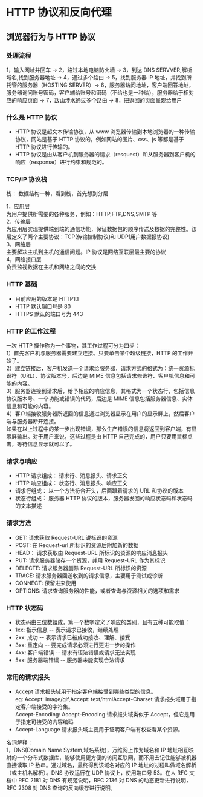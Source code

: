 # HTTP 协议和反向代理

## 浏览器行为与 HTTP 协议

### 处理流程

1，输入网址并回车 ->
2，路过本地电脑防火墙 ->
3，到达 DNS SERVVER,解析域名,找到服务器地址 ->
4，通过多个路由 ->
5，找到服务器 IP 地址，并找到所托管的服务器（HOSTING SERVER）->
6，服务器访问地址，客户端回答地址，服务器询问账号密码，客户端给账号和密码（不给也是一种给），服务器给于相对应的响应页面 ->
7，跋山涉水通过多个路由 ->
8，把返回的页面呈现给用户

### 什么是 HTTP 协议

- HTTP 协议是超文本传输协议，从 www 浏览器传输到本地浏览器的一种传输协议，网站是基于 HTTP 协议的，例如网站的图片、css、js 等都是基于 HTTP 协议进行传输的。
- HTTP 协议是由从客户机到服务器的请求（resquest）和从服务器到客户机的响应（response）进行约束和规范的。

### TCP/IP 协议栈

栈： 数据结构一种，看到栈，首先想到分层

1，应用层  
 为用户提供所需要的各种服务，例如：HTTP,FTP,DNS,SMTP 等  
2，传输层  
为应用层实现提供端到端的通信功能，保证数据包的顺序传送及数据的完整性。该层定义了两个主要协议：TCP(传输控制协议)和 UDP(用户数据报协议)  
3，网络层  
主要解决主机到主机的通信问题。IP 协议是网络互联层最主要的协议  
4，网络接口层  
负责监视数据在主机和网络之间的交换

### HTTP 基础

- 目前应用的版本是 HTTP1.1
- HTTP 默认端口号是 80
- HTTPS 默认的端口号为 443

### HTTP 的工作过程

一次 HTTP 操作称为一个事物，其工作过程可分为四步：  
1）首先客户机与服务器需要建立连接。只要单击某个超级链接，HTTP 的工作开始了。  
2）建立链接后，客户机发送一个请求给服务器，请求方式的格式为：统一资源标识符（URL）、协议版本号，后边是 MIME 信息包括请求修饰符、客户机信息和可能的内容。  
3）服务器连接到请求后，给予相应的响应信息，其格式为一个状态行，包括信息协议版本号、一个功能或错误的代码，后边是 MIME 信息包括服务器信息、实体信息和可能的内容。  
4）客户端接收服务器所返回的信息通过浏览器显示在用户的显示屏上，然后客户端与服务器断开连接。  
如果在以上过程中的某一步出现错误，那么生产错误的信息将返回到客户端，有显示屏输出。对于用户来说，这些过程是由 HTTP 自己完成的，用户只要用鼠标点击，等待信息显示就可以了。

### 请求与响应

- HTTP 请求组成： 请求行、消息报头、请求正文
- HTTP 响应组成： 状态行、消息报头、响应正文
- 请求行组成： 以一个方法符合开头，后面跟着请求的 URL 和协议的版本
- 状态行组成： 服务器 HTTP 协议的版本，服务器发回的响应状态码和状态码的文本描述

### 请求方法

- GET: 请求获取 Request-URL 说标识的资源
- POST: 在 Request-url 所标识的资源后附加新的数据
- HEAD： 请求获取由 Request-URL 所标识的资源的响应消息报头
- PUT: 请求服务器储存一个资源，并用 Request-URL 作为其标识
- DELECTE: 请求服务器删除 Request-URL 所标识的资源
- TRACE: 请求服务器回送收到的请求信息，主要用于测试或诊断
- CONNECT: 保留进来使用
- OPTIONS: 请求查询服务器的性能，或者查询与资源相关的选项和需求

### HTTP 状态码

- 状态码由三位数组成，第一个数字定义了响应的类别，且有五种可能取值：
- 1xx: 指示信息 -- 表示请求已接收，继续处理
- 2xx: 成功 -- 表示请求已被成功接收、理解、接受
- 3xx: 重定向 -- 要完成请求必须进行更进一步的操作
- 4xx: 客户端错误 -- 请求有语法错误或请求无法实现
- 5xx: 服务器端错误 -- 服务器未能实现合法请求

### 常用的请求报头

- Accept 请求报头域用于指定客户端接受到哪些类型的信息。  
  eg: Accept: image/gif,Accept: text/htmlAccept-Charset 请求报头域用于指定客户端接受的字符集。  
  Accept-Encoding: Accept-Encoding 请求报头域类似于 Accept，但它是用于指定可接受的内容编码
- Accept-Language 请求报头域主要用于证明客户端有权查看某个资源。

名词解释：  
1，DNS(Domain Name System,域名系统)，万维网上作为域名和 IP 地址相互映射的一个分布式数据库，能够使用更方便的访问互联网，而不用去记住能够被机器直接读取 IP 数串。通过域名，最终得到该域名对应的 IP 地址的过程叫做域名解析（或主机名解析）。DNS 协议运行在 UDP 协议上，使用端口号 53。在人 RFC 文档中 RFC 2181 对 DNS 有规范说明，RFC 2136 对 DNS 的动态更新进行说明，RFC 2308 对 DNS 查询的反向缓存进行说明。
